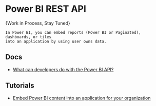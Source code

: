# 	Power BI REST API

{Work in Process, Stay Tuned}

```
In Power BI, you can embed reports (Power BI or Paginated), dashboards, or tiles 
into an application by using user owns data.
```

## Docs
* [What can developers do with the Power BI API?](https://docs.microsoft.com/en-us/power-bi/developer/overview-of-power-bi-rest-api)

## Tutorials
* [Embed Power BI content into an application for your organization](https://docs.microsoft.com/en-us/power-bi/developer/embed-sample-for-your-organization)
